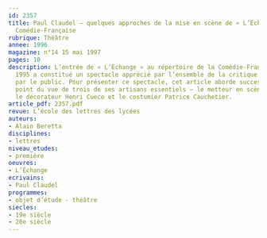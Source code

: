 ```yaml
---
id: 2357
title: Paul Claudel – quelques approches de la mise en scène de « L’Échange » à la
  Comédie-Française
rubrique: Théâtre
annee: 1996
magazine: n°14 15 mai 1997
pages: 10
description: L’entrée de « L’Échange » au répertoire de la Comédie-Française à l’automne
  1995 a constitué un spectacle apprécié par l’ensemble de la critique théâtrale et
  par le public. Pour présenter ce spectacle, cet article aborde successivement le
  point du vue de trois de ses artisans essentiels – le metteur en scène, Jean Dautremay,
  le décorateur Henri Cueco et le costumier Patrice Cauchetier.
article_pdf: 2357.pdf
revue: L’école des lettres des lycées
auteurs:
- Alain Beretta
disciplines:
- lettres
niveau_etudes:
- première
oeuvres:
- L’Échange
ecrivains:
- Paul Claudel
programmes:
- objet d’étude - théâtre
siecles:
- 19e siècle
- 20e siècle
---
```

